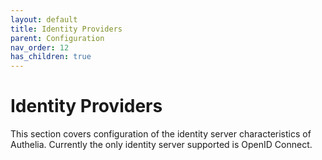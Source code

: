 ```yaml
---
layout: default
title: Identity Providers
parent: Configuration
nav_order: 12
has_children: true
---
```


# Identity Providers

This section covers configuration of the identity server characteristics of Authelia. Currently the only identity server
supported is OpenID Connect.
